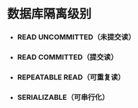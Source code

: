 # 数据库隔离级别

* ### READ UNCOMMITTED（未提交读）
* ### READ COMMITTED（提交读）
* ### REPEATABLE READ（可重复读）
* ### SERIALIZABLE（可串行化）



